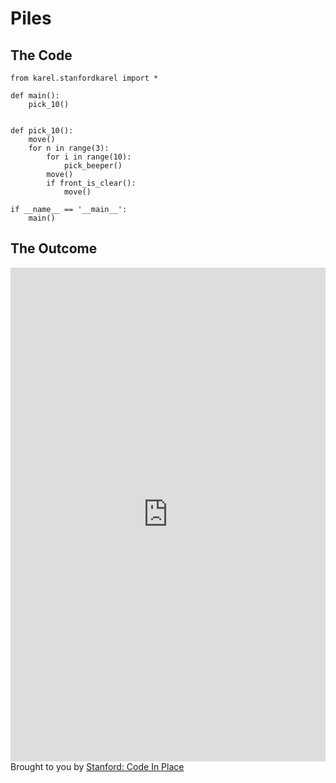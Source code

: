 # Piles

## The Code

```
from karel.stanfordkarel import *

def main():
    pick_10()


def pick_10():
    move()
    for n in range(3):
        for i in range(10):
            pick_beeper()
        move()
        if front_is_clear():
            move()

if __name__ == '__main__':
    main()
```

## The Outcome

<iframe src="https://codeinplace.stanford.edu/cip3/share/ONQrzvwkpnJfaAetjrIi" width="100%" height="790px" frameBorder="0" style="border: 0;"></iframe><br>Brought to you by <a href="https://codeinplace.stanford.edu/" target="_blank">Stanford: Code In Place</a>
